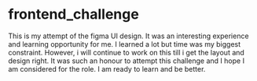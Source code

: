 # frontend_challenge

This is my attempt of the figma UI design. It was an interesting experience
and learning opportunity for me. I learned a lot but time was my biggest
constraint. However, i will continue to work on this till i get the layout 
and design right. It was such an honour to attempt this challenge and I hope
I am considered for the role. I am ready to learn and be better.

